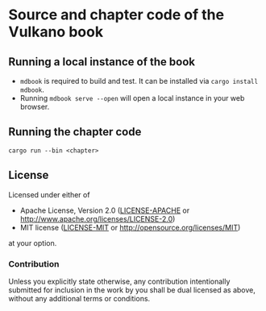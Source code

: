 # Source and chapter code of the Vulkano book

## Running a local instance of the book

- `mdbook` is required to build and test. It can be installed via  `cargo install mdbook`.
- Running `mdbook serve --open` will open a local instance in your web browser.

## Running the chapter code

```
cargo run --bin <chapter>
```

## License

Licensed under either of

- Apache License, Version 2.0 ([LICENSE-APACHE](LICENSE-APACHE) or
  http://www.apache.org/licenses/LICENSE-2.0)
- MIT license ([LICENSE-MIT](LICENSE-MIT) or http://opensource.org/licenses/MIT)

at your option.

### Contribution

Unless you explicitly state otherwise, any contribution intentionally submitted
for inclusion in the work by you shall be dual licensed as above, without any
additional terms or conditions.
